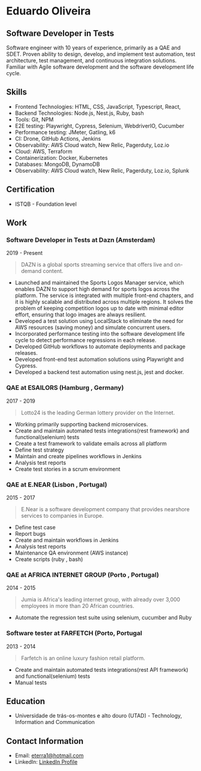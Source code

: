 # Eduardo Oliveira
## Software Developer in Tests

Software engineer with 10 years of experience, primarily as a QAE and SDET. Proven ability to design, develop, and implement test automation, test architecture, test management, and continuous integration solutions. Familiar with Agile software development and the software development life cycle.

## Skills

- Frontend Technologies: HTML, CSS, JavaScript, Typescript, React, 
- Backend Technologies: Node.js, Nest.js, Ruby, bash
- Tools: Git, NPM
- E2E testing: Playwright, Cypress, Selenium, WebdriverIO, Cucumber
- Performance testing: JMeter, Gatling, k6
- CI: Drone, GitHub Actions, Jenkins
- Observability: AWS Cloud watch, New Relic, Pagerduty, Loz.io
- Cloud: AWS, Terraform
- Containerization: Docker, Kubernetes
- Databases:  MongoDB, DynamoDB
- Observability: AWS Cloud watch, New Relic, Pagerduty, Loz.io, Splunk

## Certification
 - ISTQB - Foundation level

## Work

### Software Developer in Tests at Dazn (Amsterdam)
2019 - Present

> DAZN is a global sports streaming service that offers live and on-demand content.

- Launched and maintained the Sports Logos Manager service, which enables DAZN to support high demand for sports logos across the platform. The service is integrated with multiple front-end chapters, and it is highly scalable and distributed across multiple regions. It solves the problem of keeping competition logos up to date with minimal editor effort, ensuring that logo images are always resilient.
- Developed a test solution using LocalStack to eliminate the need for AWS resources (saving money) and simulate concurrent users.
- Incorporated performance testing into the software development life cycle to detect performance regressions in each release.
- Developed GitHub workflows to automate deployments and package releases.
- Developed front-end test automation solutions using Playwright and Cypress.
- Developed a backend test automation using nest.js, jest and docker.

### QAE at ESAILORS  (Hamburg , Germany)
2017 - 2019

> Lotto24 is the leading German lottery provider on the Internet.

- Working primarily supporting backend microservices.
- Create and maintain automated tests integrations(rest framework) and functional(selenium) tests
- Create a test framework to validate emails across all platform
- Define test strategy
- Maintain and create pipelines workflows in Jenkins
- Analysis test reports
- Create test stories in a scrum environment

### QAE at E.NEAR  (Lisbon , Portugal)
2015 - 2017

> E.Near is a software development company that provides nearshore services to companies in Europe.

- Define test case
- Report bugs
- Create and maintain workflows in Jenkins
- Analysis test reports
- Maintenance QA environment (AWS instance)
- Create scripts (ruby , bash)


### QAE at AFRICA INTERNET GROUP (Porto , Portugal)
2014 - 2015

 > Jumia is Africa's leading internet group, with already over 3,000 employees in more than 20 African countries.

- Automate the regression test suite using selenium, cucumber and Ruby

### Software tester at FARFETCH (Porto, Portugal
2013 - 2014

> Farfetch is an online luxury fashion retail platform.

- Create and maintain automated tests integrations(rest API framework) and functional(selenium) tests
- Manual tests

## Education

- Universidade de trás-os-montes e alto douro (UTAD) - Technology, Information  and Communication

## Contact Information

- Email: eterra1@hotmail.com
- LinkedIn: [LinkedIn Profile](https://www.linkedin.com/in/eduardosoliveira)
